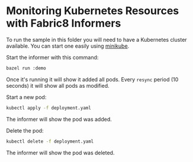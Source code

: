 # Monitoring Kubernetes Resources with Fabric8 Informers

To run the sample in this folder you will need to have a Kubernetes cluster available. You can start one easily using [minikube](https://minikube.sigs.k8s.io/docs/start/).

Start the informer with this command:

```bash
bazel run :demo
```

Once it's running it will show it added all pods. Every `resync` period (10 seconds) it will show all pods as modified.

Start a new pod:

```bash
kubectl apply -f deployment.yaml
```

The informer will show the pod was added.

Delete the pod:

```bash
kubectl delete -f deployment.yaml
```

The informer will show the pod was deleted.
